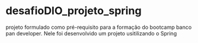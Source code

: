 # desafioDIO_projeto_spring
projeto formulado como pré-requisito para a formação do bootcamp banco pan developer. Nele foi desenvolvido um projeto usitilizando o Spring
